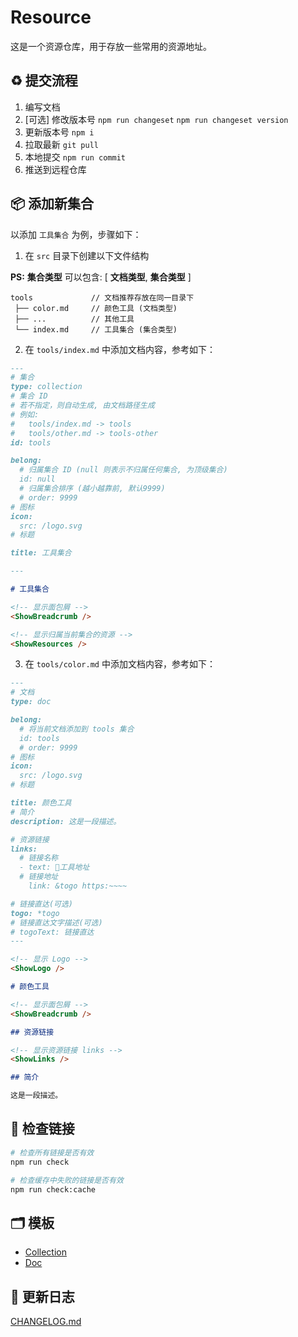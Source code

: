 # Resource

这是一个资源仓库，用于存放一些常用的资源地址。

## ♻️ 提交流程

1. 编写文档
2. [可选] 修改版本号 `npm run changeset` `npm run changeset version`
3. 更新版本号 `npm i`
4. 拉取最新 `git pull`
5. 本地提交 `npm run commit`
6. 推送到远程仓库

## 📦 添加新集合

以添加 `工具集合` 为例，步骤如下：

1. 在 `src` 目录下创建以下文件结构

**PS:** **集合类型** 可以包含: [ **文档类型**, **集合类型** ]

```text
tools             // 文档推荐存放在同一目录下
 ├── color.md     // 颜色工具 (文档类型)
 ├── ...          // 其他工具
 └── index.md     // 工具集合 (集合类型)
```

2. 在 `tools/index.md` 中添加文档内容，参考如下：

```markdown
---
# 集合
type: collection
# 集合 ID 
# 若不指定，则自动生成, 由文档路径生成 
# 例如: 
#   tools/index.md -> tools
#   tools/other.md -> tools-other
id: tools

belong:
  # 归属集合 ID (null 则表示不归属任何集合, 为顶级集合)
  id: null
  # 归属集合排序 (越小越靠前, 默认9999)
  # order: 9999
# 图标
icon:
  src: /logo.svg
# 标题

title: 工具集合

---

# 工具集合

<!-- 显示面包屑 -->
<ShowBreadcrumb />

<!-- 显示归属当前集合的资源 -->
<ShowResources />
```

3. 在 `tools/color.md` 中添加文档内容，参考如下：

```markdown
---
# 文档
type: doc

belong:
  # 将当前文档添加到 tools 集合
  id: tools
  # order: 9999
# 图标
icon:
  src: /logo.svg
# 标题

title: 颜色工具
# 简介
description: 这是一段描述。

# 资源链接
links:
  # 链接名称
  - text: 🎨工具地址
  # 链接地址
    link: &togo https:~~~~

# 链接直达(可选)
togo: *togo
# 链接直达文字描述(可选)
# togoText: 链接直达
---

<!-- 显示 Logo -->
<ShowLogo />

# 颜色工具

<!-- 显示面包屑 -->
<ShowBreadcrumb />

## 资源链接

<!-- 显示资源链接 links -->
<ShowLinks />

## 简介

这是一段描述。
```

## 🔧 检查链接

```bash
# 检查所有链接是否有效
npm run check

# 检查缓存中失败的链接是否有效
npm run check:cache
```

## 🗂️ 模板

- [Collection](./src/__collection.md)
- [Doc](./src/__doc.md)

## 📝 更新日志

[CHANGELOG.md](CHANGELOG.md)